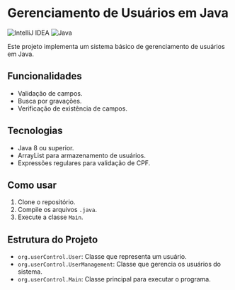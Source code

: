 # Gerenciamento de Usuários em Java 

![IntelliJ IDEA](https://img.shields.io/badge/IntelliJIDEA-000000.svg?style=for-the-badge&logo=intellij-idea&logoColor=white) ![Java](https://img.shields.io/badge/java-%23ED8B00.svg?style=for-the-badge&logo=openjdk&logoColor=white) 

Este projeto implementa um sistema básico de gerenciamento de usuários em Java.

## Funcionalidades

* Validação de campos.
* Busca por gravações.
* Verificação de existência de campos.

## Tecnologias

* Java 8 ou superior.
* ArrayList para armazenamento de usuários.
* Expressões regulares para validação de CPF.

## Como usar

1.  Clone o repositório.
2.  Compile os arquivos `.java`.
3.  Execute a classe `Main`.

## Estrutura do Projeto

* `org.userControl.User`: Classe que representa um usuário.
* `org.userControl.UserManagement`: Classe que gerencia os usuários do sistema.
* `org.userControl.Main`: Classe principal para executar o programa.
